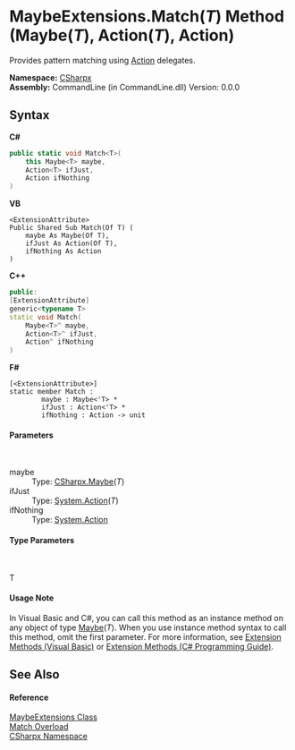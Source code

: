 # MaybeExtensions.Match(*T*) Method (Maybe(*T*), Action(*T*), Action)
 

Provides pattern matching using <a href="https://docs.microsoft.com/dotnet/api/system.action" target="_blank">Action</a> delegates.

**Namespace:**&nbsp;<a href="N_CSharpx">CSharpx</a><br />**Assembly:**&nbsp;CommandLine (in CommandLine.dll) Version: 0.0.0

## Syntax

**C#**<br />
``` C#
public static void Match<T>(
	this Maybe<T> maybe,
	Action<T> ifJust,
	Action ifNothing
)

```

**VB**<br />
``` VB
<ExtensionAttribute>
Public Shared Sub Match(Of T) ( 
	maybe As Maybe(Of T),
	ifJust As Action(Of T),
	ifNothing As Action
)
```

**C++**<br />
``` C++
public:
[ExtensionAttribute]
generic<typename T>
static void Match(
	Maybe<T>^ maybe, 
	Action<T>^ ifJust, 
	Action^ ifNothing
)
```

**F#**<br />
``` F#
[<ExtensionAttribute>]
static member Match : 
        maybe : Maybe<'T> * 
        ifJust : Action<'T> * 
        ifNothing : Action -> unit 

```


#### Parameters
&nbsp;<dl><dt>maybe</dt><dd>Type: <a href="T_CSharpx_Maybe_1">CSharpx.Maybe</a>(*T*)<br /></dd><dt>ifJust</dt><dd>Type: <a href="https://docs.microsoft.com/dotnet/api/system.action-1" target="_blank">System.Action</a>(*T*)<br /></dd><dt>ifNothing</dt><dd>Type: <a href="https://docs.microsoft.com/dotnet/api/system.action" target="_blank">System.Action</a><br /></dd></dl>

#### Type Parameters
&nbsp;<dl><dt>T</dt><dd /></dl>

#### Usage Note
In Visual Basic and C#, you can call this method as an instance method on any object of type <a href="T_CSharpx_Maybe_1">Maybe</a>(*T*). When you use instance method syntax to call this method, omit the first parameter. For more information, see <a href="https://docs.microsoft.com/dotnet/visual-basic/programming-guide/language-features/procedures/extension-methods">Extension Methods (Visual Basic)</a> or <a href="https://docs.microsoft.com/dotnet/csharp/programming-guide/classes-and-structs/extension-methods">Extension Methods (C# Programming Guide)</a>.

## See Also


#### Reference
<a href="T_CSharpx_MaybeExtensions">MaybeExtensions Class</a><br /><a href="Overload_CSharpx_MaybeExtensions_Match">Match Overload</a><br /><a href="N_CSharpx">CSharpx Namespace</a><br />